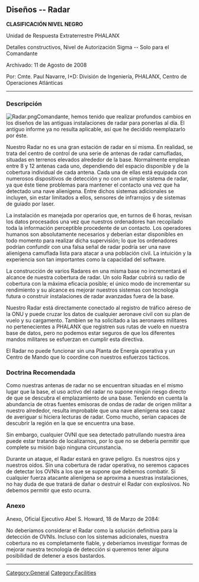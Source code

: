 ## Diseños -- Radar

**CLASIFICACIÓN NIVEL NEGRO**

Unidad de Respuesta Extraterrestre PHALANX

Detalles constructivos, Nivel de Autorización Sigma -- Solo para el
Comandante

Archivado: 11 de Agosto de 2008

Por: Cmte. Paul Navarre, I+D: División de Ingeniería, PHALANX, Centro de
Operaciones Atlánticas

------------------------------------------------------------------------

### Descripción

![](Radar.png "Radar.png")Comandante, hemos tenido que realizar
profundos cambios en los diseños de las antiguas instalaciones de radar
para ponerlas al día. El antiguo informe ya no resulta aplicable, así
que he decidido reemplazarlo por éste.

Nuestro Radar no es una gran estación de radar en sí misma. En realidad,
se trata del centro de control de una serie de antenas de radar
camufladas, situadas en terrenos elevados alrededor de la base.
Normalmente emplean entre 8 y 12 antenas cada uno, dependiendo del
espacio disponible y de la cobertura individual de cada antena. Cada una
de ellas está equipada con numerosos dispositivos de detección y no con
un simple sistema de radar, ya que éste tiene problemas para mantener el
contacto una vez que ha detectado una nave alienígena. Entre dichos
sistemas adicionales se incluyen, sin estar limitados a ellos, sensores
de infrarrojos y de sistemas de guiado por laser.

La instalación es manejada por operarios que, en turnos de 6 horas,
revisan los datos procesados una vez que nuestros ordenadores han
recopilado toda la información perceptible procedente de un contacto.
Los operadores humanos son absolutamente necesarios y deberían estar
disponibles en todo momento para realizar dicha supervisión; lo que los
ordenadores podrían confundir con una falsa señal de radar podría ser
una nave alienígena camuflada lista para atacar a una población civil.
La intuición y la experiencia son tan importantes como la capacidad del
software.

La construcción de varios Radares en una misma base no incrementará el
alcance de nuestra cobertura de radar. Un solo Radar cubrirá su radio de
cobertura con la máxima eficacia posible; el único modo de incrementar
su rendimiento y su alcance es mejorar nuestros sistemas con tecnología
futura o construir instalaciones de radar avanzadas fuera de la base.

Nuestro Radar está directamente conectado al registro de tráfico aéreso
de la ONU y puede cruzar los datos de cualquier aeronave civil con su
plan de vuelo y su cargamento. Tambien se ha solicitado a las aeronaves
militares no pertenecientes a PHALANX que registren sus rutas de vuelo
en nuestra base de datos, pero no podemos estar seguros de que los
diferentes mandos militares se esfuerzan en cumplir esta directiva.

El Radar no puede funcionar sin una Planta de Energía operativa y un
Centro de Mando que lo coordine con nuestros esfuerzos tácticos.

### Doctrina Recomendada

Como nuestras antenas de radar no se encuentran situadas en el mismo
lugar que la base, el uso activo del radar no supone ningún riesgo
directo de que se descubra el emplazamiento de una base. Teniendo en
cuenta la abundancia de otras fuentes emisoras de ondas de radar de
origen militar a nuestro alrededor, resulta improbable que una nave
alienígena sea capaz de averiguar si hiciera lecturas de radar. Como
mucho, serían capaces de descubrir la región en la que se encuentra una
base.

Sin embargo, cualquier OVNI que sea detectado patrullando nuestra área
puede estar tratando de localizarnos, por lo que no se debería permitir
que complete su misión bajo ninguna circunstancia.

Durante un ataque, el Radar estará en grave peligro. Es nuestros ojos y
nuestros oídos. Sin una cobertura de radar operativa, no seremos capaces
de detectar los OVNIs a los que se supone que debemos combatir. Si
cualquier fuerza atacante alienígena se aproxima a nuestras
instalaciones, no hay duda de que tratará de dañar o destruir el Radar
con explosivos. No debemos permitir que esto ocurra.

### Anexo

Anexo, Oficial Ejecutivo Abel S. Howard, 18 de Marzo de 2084:

No deberíamos considerar el Radar como la solución definitiva para la
detección de OVNIs. Incluso con los sistemas adicionales, nuestra
cobertura no es completamente fiable, y deberíamos investigar formas de
mejorar nuestra tecnología de detección si queremos tener alguna
posibilidad de detener a esos bastardos.

------------------------------------------------------------------------

[Category:General](Category:General "wikilink")
[Category:Facilities](Category:Facilities "wikilink")